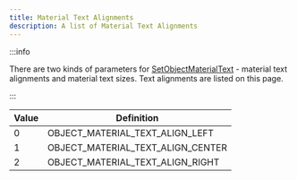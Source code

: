 ```yaml
---
title: Material Text Alignments
description: A list of Material Text Alignments
---
```


:::info

There are two kinds of parameters for [SetObjectMaterialText](../functions/SetObjectMaterialText) - material text alignments and material text sizes. Text alignments are listed on this page.

:::


| Value | Definition                       |
| ----- | -------------------------------- |
| 0     | OBJECT_MATERIAL_TEXT_ALIGN_LEFT   |
| 1     | OBJECT_MATERIAL_TEXT_ALIGN_CENTER |
| 2     | OBJECT_MATERIAL_TEXT_ALIGN_RIGHT  |
